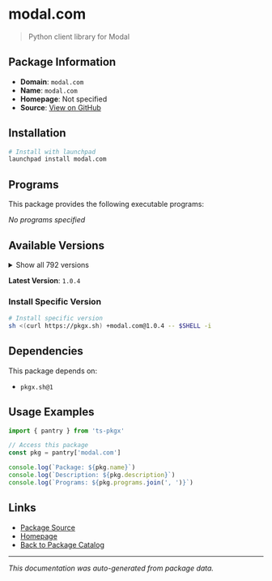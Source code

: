 # modal.com

> Python client library for Modal

## Package Information

- **Domain**: `modal.com`
- **Name**: `modal.com`
- **Homepage**: Not specified
- **Source**: [View on GitHub](https://github.com/pkgxdev/pantry/tree/main/projects/modal.com/package.yml)

## Installation

```bash
# Install with launchpad
launchpad install modal.com
```

## Programs

This package provides the following executable programs:

*No programs specified*

## Available Versions

<details>
<summary>Show all 792 versions</summary>

- `1.0.4`, `1.0.3`, `1.0.2`, `1.0.1`, `1.0.0`
- `0.77.0`, `0.76.5`, `0.76.4`, `0.76.3`, `0.76.2`
- `0.76.1`, `0.76.0`, `0.75.8`, `0.75.7`, `0.75.6`
- `0.75.5`, `0.75.4`, `0.75.3`, `0.75.2`, `0.75.1`
- `0.75.0`, `0.74.63`, `0.74.62`, `0.74.61`, `0.74.60`
- `0.74.59`, `0.74.58`, `0.74.57`, `0.74.56`, `0.74.55`
- `0.74.54`, `0.74.53`, `0.74.52`, `0.74.51`, `0.74.50`
- `0.74.49`, `0.74.48`, `0.74.47`, `0.74.46`, `0.74.45`
- `0.74.44`, `0.74.43`, `0.74.42`, `0.74.41`, `0.74.40`
- `0.74.39`, `0.74.38`, `0.74.37`, `0.74.36`, `0.74.35`
- `0.74.34`, `0.74.33`, `0.74.32`, `0.74.31`, `0.74.30`
- `0.74.29`, `0.74.28`, `0.74.27`, `0.74.26`, `0.74.25`
- `0.74.24`, `0.74.23`, `0.74.22`, `0.74.21`, `0.74.20`
- `0.74.19`, `0.74.18`, `0.74.17`, `0.74.16`, `0.74.15`
- `0.74.14`, `0.74.13`, `0.74.12`, `0.74.11`, `0.74.10`
- `0.74.9`, `0.74.8`, `0.74.7`, `0.74.6`, `0.74.5`
- `0.74.4`, `0.74.3`, `0.74.2`, `0.74.1`, `0.74.0`
- `0.73.173`, `0.73.172`, `0.73.171`, `0.73.170`, `0.73.169`
- `0.73.168`, `0.73.167`, `0.73.166`, `0.73.165`, `0.73.164`
- `0.73.163`, `0.73.162`, `0.73.161`, `0.73.160`, `0.73.159`
- `0.73.158`, `0.73.157`, `0.73.156`, `0.73.155`, `0.73.154`
- `0.73.153`, `0.73.152`, `0.73.151`, `0.73.150`, `0.73.149`
- `0.73.148`, `0.73.147`, `0.73.146`, `0.73.145`, `0.73.144`
- `0.73.143`, `0.73.142`, `0.73.141`, `0.73.140`, `0.73.139`
- `0.73.138`, `0.73.137`, `0.73.136`, `0.73.135`, `0.73.134`
- `0.73.133`, `0.73.132`, `0.73.131`, `0.73.130`, `0.73.129`
- `0.73.128`, `0.73.127`, `0.73.126`, `0.73.125`, `0.73.124`
- `0.73.123`, `0.73.122`, `0.73.121`, `0.73.120`, `0.73.119`
- `0.73.118`, `0.73.117`, `0.73.116`, `0.73.115`, `0.73.114`
- `0.73.113`, `0.73.112`, `0.73.111`, `0.73.110`, `0.73.109`
- `0.73.108`, `0.73.107`, `0.73.106`, `0.73.105`, `0.73.104`
- `0.73.103`, `0.73.102`, `0.73.101`, `0.73.100`, `0.73.99`
- `0.73.98`, `0.73.97`, `0.73.96`, `0.73.95`, `0.73.94`
- `0.73.93`, `0.73.92`, `0.73.91`, `0.73.90`, `0.73.89`
- `0.73.88`, `0.73.87`, `0.73.86`, `0.73.85`, `0.73.84`
- `0.73.83`, `0.73.82`, `0.73.81`, `0.73.80`, `0.73.79`
- `0.73.78`, `0.73.77`, `0.73.76`, `0.73.75`, `0.73.74`
- `0.73.73`, `0.73.72`, `0.73.71`, `0.73.70`, `0.73.69`
- `0.73.68`, `0.73.67`, `0.73.66`, `0.73.65`, `0.73.64`
- `0.73.63`, `0.73.62`, `0.73.61`, `0.73.60`, `0.73.59`
- `0.73.58`, `0.73.57`, `0.73.56`, `0.73.55`, `0.73.54`
- `0.73.53`, `0.73.52`, `0.73.51`, `0.73.50`, `0.73.49`
- `0.73.48`, `0.73.47`, `0.73.46`, `0.73.45`, `0.73.44`
- `0.73.43`, `0.73.42`, `0.73.41`, `0.73.40`, `0.73.39`
- `0.73.38`, `0.73.37`, `0.73.36`, `0.73.35`, `0.73.34`
- `0.73.33`, `0.73.32`, `0.73.31`, `0.73.30`, `0.73.29`
- `0.73.28`, `0.73.27`, `0.73.26`, `0.73.25`, `0.73.24`
- `0.73.23`, `0.73.22`, `0.73.21`, `0.73.20`, `0.73.19`
- `0.73.18`, `0.73.17`, `0.73.16`, `0.73.15`, `0.73.14`
- `0.73.13`, `0.73.12`, `0.73.11`, `0.73.10`, `0.73.9`
- `0.73.8`, `0.73.7`, `0.73.6`, `0.73.5`, `0.73.4`
- `0.73.3`, `0.73.2`, `0.73.1`, `0.73.0`, `0.72.58`
- `0.72.57`, `0.72.56`, `0.72.55`, `0.72.54`, `0.72.53`
- `0.72.52`, `0.72.51`, `0.72.50`, `0.72.49`, `0.72.48`
- `0.72.47`, `0.72.46`, `0.72.45`, `0.72.44`, `0.72.43`
- `0.72.42`, `0.72.41`, `0.72.40`, `0.72.39`, `0.72.38`
- `0.72.37`, `0.72.36`, `0.72.35`, `0.72.34`, `0.72.33`
- `0.72.32`, `0.72.31`, `0.72.30`, `0.72.29`, `0.72.28`
- `0.72.27`, `0.72.26`, `0.72.25`, `0.72.24`, `0.72.23`
- `0.72.22`, `0.72.21`, `0.72.20`, `0.72.19`, `0.72.18`
- `0.72.17`, `0.72.16`, `0.72.15`, `0.72.14`, `0.72.13`
- `0.72.12`, `0.72.11`, `0.72.10`, `0.72.9`, `0.72.8`
- `0.72.7`, `0.72.6`, `0.72.5`, `0.72.4`, `0.72.3`
- `0.72.2`, `0.72.1`, `0.72.0`, `0.71.13`, `0.71.12`
- `0.71.11`, `0.71.10`, `0.71.9`, `0.71.8`, `0.71.7`
- `0.71.6`, `0.71.5`, `0.71.4`, `0.71.3`, `0.71.2`
- `0.71.1`, `0.71.0`, `0.70.7`, `0.70.6`, `0.70.5`
- `0.70.4`, `0.70.3`, `0.70.2`, `0.70.1`, `0.70.0`
- `0.69.2`, `0.69.1`, `0.69.0`, `0.68.55`, `0.68.54`
- `0.68.53`, `0.68.52`, `0.68.51`, `0.68.50`, `0.68.49`
- `0.68.48`, `0.68.47`, `0.68.46`, `0.68.45`, `0.68.44`
- `0.68.43`, `0.68.42`, `0.68.41`, `0.68.40`, `0.68.39`
- `0.68.38`, `0.68.37`, `0.68.36`, `0.68.35`, `0.68.34`
- `0.68.33`, `0.68.32`, `0.68.31`, `0.68.30`, `0.68.29`
- `0.68.28`, `0.68.27`, `0.68.26`, `0.68.25`, `0.68.24`
- `0.68.23`, `0.68.22`, `0.68.21`, `0.68.20`, `0.68.19`
- `0.68.18`, `0.68.17`, `0.68.16`, `0.68.15`, `0.68.14`
- `0.68.13`, `0.68.12`, `0.68.11`, `0.68.10`, `0.68.9`
- `0.68.8`, `0.68.7`, `0.68.6`, `0.68.5`, `0.68.4`
- `0.68.3`, `0.68.2`, `0.68.1`, `0.68.0`, `0.67.47`
- `0.67.46`, `0.67.45`, `0.67.44`, `0.67.43`, `0.67.42`
- `0.67.41`, `0.67.40`, `0.67.39`, `0.67.38`, `0.67.37`
- `0.67.36`, `0.67.35`, `0.67.34`, `0.67.33`, `0.67.32`
- `0.67.31`, `0.67.30`, `0.67.29`, `0.67.28`, `0.67.27`
- `0.67.26`, `0.67.25`, `0.67.24`, `0.67.23`, `0.67.22`
- `0.67.21`, `0.67.20`, `0.67.19`, `0.67.18`, `0.67.17`
- `0.67.16`, `0.67.15`, `0.67.14`, `0.67.13`, `0.67.12`
- `0.67.11`, `0.67.10`, `0.67.9`, `0.67.8`, `0.67.7`
- `0.67.6`, `0.67.5`, `0.67.4`, `0.67.3`, `0.67.2`
- `0.67.1`, `0.67.0`, `0.66.52`, `0.66.51`, `0.66.50`
- `0.66.49`, `0.66.48`, `0.66.47`, `0.66.46`, `0.66.45`
- `0.66.44`, `0.66.43`, `0.66.42`, `0.66.41`, `0.66.40`
- `0.66.39`, `0.66.38`, `0.66.37`, `0.66.36`, `0.66.35`
- `0.66.34`, `0.66.33`, `0.66.32`, `0.66.31`, `0.66.30`
- `0.66.29`, `0.66.28`, `0.66.27`, `0.66.26`, `0.66.25`
- `0.66.24`, `0.66.23`, `0.66.22`, `0.66.21`, `0.66.20`
- `0.66.19`, `0.66.18`, `0.66.17`, `0.66.16`, `0.66.15`
- `0.66.14`, `0.66.13`, `0.66.12`, `0.66.11`, `0.66.10`
- `0.66.9`, `0.66.8`, `0.66.7`, `0.66.6`, `0.66.5`
- `0.66.4`, `0.66.3`, `0.66.2`, `0.66.1`, `0.66.0`
- `0.65.66`, `0.65.65`, `0.65.64`, `0.65.63`, `0.65.62`
- `0.65.61`, `0.65.60`, `0.65.59`, `0.65.58`, `0.65.57`
- `0.65.56`, `0.65.55`, `0.65.54`, `0.65.53`, `0.65.52`
- `0.65.51`, `0.65.50`, `0.65.49`, `0.65.48`, `0.65.47`
- `0.65.46`, `0.65.45`, `0.65.44`, `0.65.43`, `0.65.42`
- `0.65.41`, `0.65.40`, `0.65.39`, `0.65.38`, `0.65.37`
- `0.65.36`, `0.65.35`, `0.65.34`, `0.65.33`, `0.65.32`
- `0.65.31`, `0.65.30`, `0.65.29`, `0.65.28`, `0.65.27`
- `0.65.26`, `0.65.25`, `0.65.24`, `0.65.23`, `0.65.22`
- `0.65.21`, `0.65.20`, `0.65.19`, `0.65.18`, `0.65.17`
- `0.65.16`, `0.65.15`, `0.65.14`, `0.65.13`, `0.65.12`
- `0.65.11`, `0.65.10`, `0.65.9`, `0.65.8`, `0.65.7`
- `0.65.6`, `0.65.5`, `0.65.4`, `0.65.3`, `0.65.2`
- `0.65.1`, `0.65.0`, `0.64.235`, `0.64.234`, `0.64.233`
- `0.64.232`, `0.64.231`, `0.64.230`, `0.64.229`, `0.64.228`
- `0.64.227`, `0.64.226`, `0.64.225`, `0.64.224`, `0.64.223`
- `0.64.222`, `0.64.221`, `0.64.220`, `0.64.219`, `0.64.218`
- `0.64.217`, `0.64.216`, `0.64.215`, `0.64.214`, `0.64.213`
- `0.64.212`, `0.64.211`, `0.64.210`, `0.64.209`, `0.64.208`
- `0.64.207`, `0.64.206`, `0.64.205`, `0.64.204`, `0.64.203`
- `0.64.202`, `0.64.201`, `0.64.200`, `0.64.199`, `0.64.198`
- `0.64.197`, `0.64.196`, `0.64.195`, `0.64.194`, `0.64.193`
- `0.64.192`, `0.64.191`, `0.64.190`, `0.64.189`, `0.64.188`
- `0.64.187`, `0.64.186`, `0.64.185`, `0.64.184`, `0.64.183`
- `0.64.182`, `0.64.181`, `0.64.180`, `0.64.178`, `0.64.177`
- `0.64.176`, `0.64.175`, `0.64.174`, `0.64.173`, `0.64.172`
- `0.64.171`, `0.64.170`, `0.64.169`, `0.64.168`, `0.64.167`
- `0.64.166`, `0.64.165`, `0.64.164`, `0.64.163`, `0.64.162`
- `0.64.161`, `0.64.160`, `0.64.159`, `0.64.158`, `0.64.157`
- `0.64.156`, `0.64.155`, `0.64.154`, `0.64.153`, `0.64.152`
- `0.64.151`, `0.64.150`, `0.64.149`, `0.64.148`, `0.64.147`
- `0.64.146`, `0.64.145`, `0.64.144`, `0.64.143`, `0.64.142`
- `0.64.141`, `0.64.140`, `0.64.139`, `0.64.138`, `0.64.137`
- `0.64.136`, `0.64.135`, `0.64.134`, `0.64.133`, `0.64.132`
- `0.64.131`, `0.64.130`, `0.64.129`, `0.64.128`, `0.64.127`
- `0.64.126`, `0.64.125`, `0.64.124`, `0.64.123`, `0.64.122`
- `0.64.121`, `0.64.120`, `0.64.119`, `0.64.118`, `0.64.117`
- `0.64.116`, `0.64.115`, `0.64.114`, `0.64.113`, `0.64.112`
- `0.64.111`, `0.64.110`, `0.64.109`, `0.64.108`, `0.64.107`
- `0.64.106`, `0.64.105`, `0.64.104`, `0.64.103`, `0.64.102`
- `0.64.101`, `0.64.100`, `0.64.99`, `0.64.98`, `0.64.97`
- `0.64.96`, `0.64.95`, `0.64.94`, `0.64.93`, `0.64.92`
- `0.64.91`, `0.64.90`, `0.64.89`, `0.64.88`, `0.64.87`
- `0.64.86`, `0.64.85`, `0.64.84`, `0.64.82`, `0.64.79`
- `0.64.78`, `0.64.77`, `0.64.76`, `0.64.75`, `0.64.74`
- `0.64.73`, `0.64.72`, `0.64.71`, `0.64.70`, `0.64.69`
- `0.64.68`, `0.64.67`, `0.64.66`, `0.64.65`, `0.64.64`
- `0.64.63`, `0.64.62`, `0.64.61`, `0.64.60`, `0.64.59`
- `0.64.58`, `0.64.57`, `0.64.56`, `0.64.55`, `0.64.54`
- `0.64.53`, `0.64.52`, `0.64.51`, `0.64.50`, `0.64.49`
- `0.64.48`, `0.64.47`, `0.64.46`, `0.64.45`, `0.64.44`
- `0.64.43`, `0.64.42`, `0.64.41`, `0.64.40`, `0.64.39`
- `0.64.38`, `0.64.37`, `0.64.36`, `0.64.35`, `0.64.34`
- `0.64.33`, `0.64.32`, `0.64.31`, `0.64.30`, `0.64.29`
- `0.64.28`, `0.64.27`, `0.64.26`, `0.64.25`, `0.64.24`
- `0.64.23`, `0.64.22`, `0.64.21`, `0.64.20`, `0.64.19`
- `0.64.18`, `0.64.17`, `0.64.16`, `0.64.15`, `0.64.14`
- `0.64.13`, `0.64.12`, `0.64.11`, `0.64.10`, `0.64.9`
- `0.64.8`, `0.64.7`

</details>

**Latest Version**: `1.0.4`

### Install Specific Version

```bash
# Install specific version
sh <(curl https://pkgx.sh) +modal.com@1.0.4 -- $SHELL -i
```

## Dependencies

This package depends on:

- `pkgx.sh@1`

## Usage Examples

```typescript
import { pantry } from 'ts-pkgx'

// Access this package
const pkg = pantry['modal.com']

console.log(`Package: ${pkg.name}`)
console.log(`Description: ${pkg.description}`)
console.log(`Programs: ${pkg.programs.join(', ')}`)
```

## Links

- [Package Source](https://github.com/pkgxdev/pantry/tree/main/projects/modal.com/package.yml)
- [Homepage](#)
- [Back to Package Catalog](../../package-catalog.md)

---

*This documentation was auto-generated from package data.*
